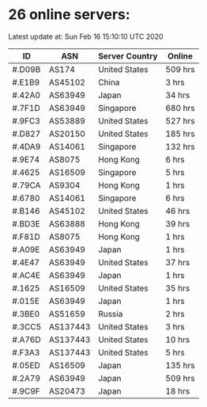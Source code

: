 # 26 online servers:

Latest update at: Sun Feb 16 15:10:10 UTC 2020

| ID | ASN | Server Country | Online |
| -- | --- | -------------- | ------ |
| #.D09B | AS174 | United States | 509 hrs |
| #.E1B9 | AS45102 | China | 3 hrs |
| #.42A0 | AS63949 | Japan | 34 hrs |
| #.7F1D | AS63949 | Singapore | 680 hrs |
| #.9FC3 | AS53889 | United States | 527 hrs |
| #.D827 | AS20150 | United States | 185 hrs |
| #.4DA9 | AS14061 | Singapore | 132 hrs |
| #.9E74 | AS8075 | Hong Kong | 6 hrs |
| #.4625 | AS16509 | Singapore | 5 hrs |
| #.79CA | AS9304 | Hong Kong | 1 hrs |
| #.6780 | AS14061 | Singapore | 6 hrs |
| #.B146 | AS45102 | United States | 46 hrs |
| #.BD3E | AS63888 | Hong Kong | 39 hrs |
| #.F81D | AS8075 | Hong Kong | 1 hrs |
| #.A09E | AS63949 | Japan | 1 hrs |
| #.4E47 | AS63949 | United States | 37 hrs |
| #.AC4E | AS63949 | Japan | 1 hrs |
| #.1625 | AS16509 | United States | 35 hrs |
| #.015E | AS63949 | Japan | 1 hrs |
| #.3BE0 | AS51659 | Russia | 2 hrs |
| #.3CC5 | AS137443 | United States | 3 hrs |
| #.A76D | AS137443 | United States | 10 hrs |
| #.F3A3 | AS137443 | United States | 5 hrs |
| #.05ED | AS16509 | Japan | 135 hrs |
| #.2A79 | AS63949 | Japan | 509 hrs |
| #.9C9F | AS20473 | Japan | 18 hrs |


